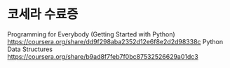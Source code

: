 # 코세라 수료증
Programming for Everybody (Getting Started with Python) <https://coursera.org/share/dd9f298aba2352d12e6f8e2d2d98338c>
Python Data Structures  <https://coursera.org/share/b9ad8f7feb7f0bc87532526629a01dc3>
